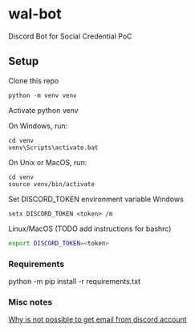 # wal-bot
Discord Bot for Social Credential PoC

## Setup

Clone this repo
```
python -m venv venv
``` 

Activate python venv 

On Windows, run:
```
cd venv
venv\Scripts\activate.bat
```
On Unix or MacOS, run:
```
cd venv
source venv/bin/activate
```

Set DISCORD_TOKEN environment variable
Windows
```
setx DISCORD_TOKEN <token> /m
```
Linux/MacOS (TODO add instructions for bashrc)
```bash
export DISCORD_TOKEN=<token>
```
### Requirements
python -m pip install -r requirements.txt

### Misc notes

[Why is not possible to get email from discord account](https://www.itgeared.com/how-to-get-someones-email-from-discord/#:~:text=To%20access%20it%2C%20open%20your,email%20associated%20with%20your%20Discord.)

